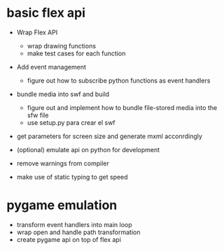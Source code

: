 # basic flex api #
  * Wrap Flex API
    * wrap drawing functions
    * make test cases for each function

  * Add event management
    * figure out how to subscribe python functions as event handlers

  * bundle media into swf and build
    * figure out and implement how to bundle file-stored media into the sfw file
    * use setup.py para crear el swf

  * get parameters for screen size and generate mxml acconrdingly

  * (optional) emulate api on python for development

  * remove warnings from compiler
  * make use of static typing to get speed

# pygame emulation #

  * transform event  handlers into main loop
  * wrap open and handle path transformation
  * create pygame api on top of flex api
